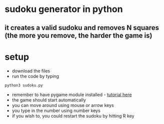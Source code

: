 # sudoku generator in python
## it creates a valid sudoku and removes N squares (the more you remove, the harder the game is)

# setup
- download the files
- run the code by typing 
```python
python3 sudoku.py
```
- remember to have pygame module installed - [tutorial here](https://www.pygame.org/wiki/GettingStarted)
- the game should start automatically
- you can move around using mouse or arrow keys
- you type in the number using number keys
- if you wish to, you could restart the sudoku by hitting R key
